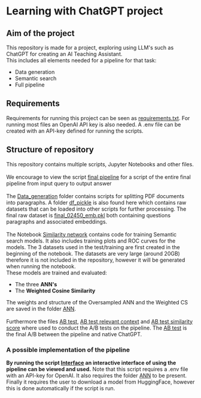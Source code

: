 # Learning with ChatGPT project

## Aim of the project

This repository is made for a project, exploring using LLM's such as ChatGPT for creating an AI Teaching Assistant.\
This includes all elements needed for a pipeline for that task:

- Data generation
- Semantic search
- Full pipeline

## Requirements

Requirements for running this project can be seen as [requirements.txt](requirements.txt).
For running most files an OpenAI API key is also needed. A .env file can be created with an API-key defined for running the scripts.

## Structure of repository

This repository contains multiple scripts, Jupyter Notebooks and other files.\
\
We encourage to view the script [final pipeline](pipeline.ipynb) for a script of the entire final pipeline from input query to output answer\
\
The [Data_generation](Data_Generation) folder contains scripts for splitting PDF documents into paragraphs. A
folder [df_pickle](Data_Generation/df_pickle) is also found here which contains raw datasets that can be loaded into
other scripts for further processing. The final raw dataset
is [final_02450_emb.pkl](Data_Generation/df_pickle/final_02450_emb.pkl) both containing questions paragraphs and
associated embeddings.\
\
The Notebook [Similarity network](Similarity%20network.ipynb) contains code for training Semantic search models.
It also includes training plots and ROC curves for the models.
The 3 datasets used in the test/training are first created in the beginning of the notebook. The datasets are very large (around 20GB) therefore it is not included in the repository, however it will be generated when running the notebook.\
These models are trained and evaluated:

- The three **ANN's** 
- The **Weighted Cosine Similarity**

The weights and structure of the Oversampled ANN and the Weighted CS are saved in the folder [ANN](ANN).\
\
Furthermore the files [AB test](AB%20test.py), [AB test relevant context](AB%20test%20relevant%20context.py) and [AB test similarity score](AB%20test%20similarity%20score.py) where used to conduct the A/B tests on the pipeline.
The [AB test](AB%20test.py) is the final A/B between the pipeline and native ChatGPT.

### A possible implementation of the pipeline
**By running the script [Interface](Interface.py) an interactive interface of using the pipeline can be viewed and used.**
Note that this script requires a .env file with an API-key for OpenAI. It also requires the folder [ANN](ANN) to be present.
Finally it requires the user to download a model from HuggingFace, however this is done automatically if the script is run.
